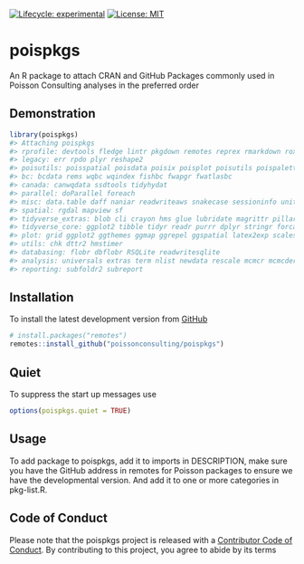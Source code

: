 
<!-- README.md is generated from README.Rmd. Please edit that file -->
<!-- badges: start -->

[![Lifecycle:
experimental](https://img.shields.io/badge/lifecycle-experimental-orange.svg)](https://lifecycle.r-lib.org/articles/stages.html#experimental)
[![License:
MIT](https://img.shields.io/badge/License-MIT-green.svg)](https://opensource.org/licenses/MIT)
<!-- badges: end -->

# poispkgs

An R package to attach CRAN and GitHub Packages commonly used in Poisson
Consulting analyses in the preferred order

## Demonstration

``` r
library(poispkgs)
#> Attaching poispkgs
#> rprofile: devtools fledge lintr pkgdown remotes reprex rmarkdown roxygen2md styler testthat usethis
#> legacy: err rpdo plyr reshape2
#> poisutils: poisspatial poisdata poisix poisplot poisutils poispalette
#> bc: bcdata rems wqbc wqindex fishbc fwapgr fwatlasbc
#> canada: canwqdata ssdtools tidyhydat
#> parallel: doParallel foreach
#> misc: data.table daff naniar readwriteaws snakecase sessioninfo units yesno
#> spatial: rgdal mapview sf
#> tidyverse_extras: blob cli crayon hms glue lubridate magrittr pillar readxl rlang dm tidyplus
#> tidyverse_core: ggplot2 tibble tidyr readr purrr dplyr stringr forcats
#> plot: grid ggplot2 ggthemes ggmap ggrepel ggspatial latex2exp scales viridis tinter
#> utils: chk dttr2 hmstimer
#> databasing: flobr dbflobr RSQLite readwritesqlite
#> analysis: universals extras term nlist newdata rescale mcmcr mcmcderive mcmcdata mbr tmbr smbr jmbr
#> reporting: subfoldr2 subreport
```

## Installation

To install the latest development version from
[GitHub](https://github.com/poissonconsulting/poispkgs)

``` r
# install.packages("remotes")
remotes::install_github("poissonconsulting/poispkgs")
```

## Quiet

To suppress the start up messages use

``` r
options(poispkgs.quiet = TRUE)
```

## Usage

To add package to poispkgs, add it to imports in DESCRIPTION, make sure
you have the GitHub address in remotes for Poisson packages to ensure we
have the developmental version. And add it to one or more categories in
pkg-list.R.

## Code of Conduct

Please note that the poispkgs project is released with a [Contributor
Code of
Conduct](https://contributor-covenant.org/version/2/0/CODE_OF_CONDUCT.html).
By contributing to this project, you agree to abide by its terms
